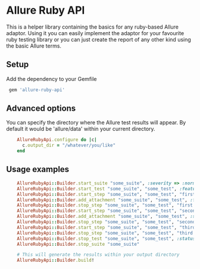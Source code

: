 # Allure Ruby API

This is a helper library containing the basics for any ruby-based Allure adaptor.
Using it you can easily implement the adaptor for your favourite ruby testing library or
you can just create the report of any other kind using the basic Allure terms.

## Setup

Add the dependency to your Gemfile

```ruby
 gem 'allure-ruby-api'
```

## Advanced options

You can specify the directory where the Allure test results will appear. By default it would be 'allure/data' within
your current directory.

```ruby
    AllureRubyApi.configure do |c|
      c.output_dir = "/whatever/you/like"
    end
```

## Usage examples

```ruby
    AllureRubyApi::Builder.start_suite "some_suite", :severity => :normal
    AllureRubyApi::Builder.start_test "some_suite", "some_test", :feature => "Some feature", :severity => :critical
    AllureRubyApi::Builder.start_step "some_suite", "some_test", "first step"
    AllureRubyApi::Builder.add_attachment "some_suite", "some_test", :file => Tempfile.new("somefile")
    AllureRubyApi::Builder.stop_step "some_suite", "some_test", "first step"
    AllureRubyApi::Builder.start_step "some_suite", "some_test", "second step"
    AllureRubyApi::Builder.add_attachment "some_suite", "some_test", :step => "second step", :file => Tempfile.new("somefile")
    AllureRubyApi::Builder.stop_step "some_suite", "some_test", "second step"
    AllureRubyApi::Builder.start_step "some_suite", "some_test", "third step"
    AllureRubyApi::Builder.stop_step "some_suite", "some_test", "third step", :failed
    AllureRubyApi::Builder.stop_test "some_suite", "some_test", :status => :broken, :exception => Exception.new("some error")
    AllureRubyApi::Builder.stop_suite "some_suite"

    # This will generate the results within your output directory
    AllureRubyApi::Builder.build!
```

